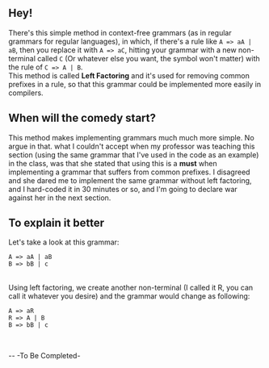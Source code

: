 ## Hey!
There's this simple method in context-free grammars (as in regular grammars for regular languages), in which, if there's a rule like `A => aA | aB`, then you replace it with `A => aC`, hitting your grammar with a new non-terminal called `C` (Or whatever else you want, the symbol won't matter) with the rule of `C => A | B`.<br/>
This method is called <b>Left Factoring</b> and it's used for removing common prefixes in a rule, so that this grammar could be implemented more easily in compilers.

## When will the comedy start?
This method makes implementing grammars much much more simple. No argue in that. what I couldn't accept when my professor was teaching this section (using the same grammar that I've used in the code as an example) in the class, was that she stated that using this is a <b>must</b> when implementing a grammar that suffers from common prefixes. I disagreed and she dared me to implement the same grammar without left factoring, and I hard-coded it in 30 minutes or so, and I'm going to declare war against her in the next section. 

## To explain it better
Let's take a look at this grammar:<br/>
```
A => aA | aB   
B => bB | c
```
<br/>
Using left factoring, we create another non-terminal (I called it R, you can call it whatever you desire) and the grammar would change as following:<br/>

```
A => aR
R => A | B
B => bB | c
```
<br/>

--
-To Be Completed-
